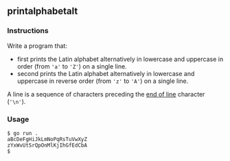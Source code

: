## printalphabetalt

### Instructions

Write a program that:

- first prints the Latin alphabet alternatively in lowercase and uppercase in order (from `'a'` to `'Z'`) on a single line.
- second prints the Latin alphabet alternatively in lowercase and uppercase in reverse order (from `'z'` to `'A'`) on a single line.

A line is a sequence of characters preceding the [end of line](https://en.wikipedia.org/wiki/Newline) character (`'\n'`).

### Usage

```console
$ go run .
aBcDeFgHiJkLmNoPqRsTuVwXyZ
zYxWvUtSrQpOnMlKjIhGfEdCbA
$
```
